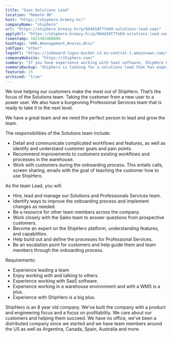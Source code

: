 ```yaml
---
title: "Saas Solutions Lead"
location: "Remote OK"
host: "https://shiphero.breezy.hr/"
companyName: "shiphero"
url: "https://shiphero.breezy.hr/p/664d10f77eb9-solutions-lead-saas"
applyUrl: "https://shiphero.breezy.hr/p/664d10f77eb9-solutions-lead-saas/apply"
timestamp: 1621382400000
hashtags: "#HR,#management,#sales,#css"
jobType: "other"
logoUrl: "https://jobboard-logos-bucket.s3.eu-central-1.amazonaws.com/shiphero"
companyWebsite: "https://shiphero.com/"
summary: "If you have experience working with SaaS software, ShipHero has a job opening for a SaaS Solutions Lead"
summaryBackup: "Shiphero is looking for a solutions lead that has experience in: #css, #management, #sales."
featured: 15
archived: "true"
---
```


We love helping our customers make the most out of ShipHero. That’s the focus of the Solutions team. Taking the customer from a new user to a power user. We also have a burgeoning Professional Services team that is ready to take it to the next level.

We have a great team and we need the perfect person to lead and grow the team.

The responsibilities of the Solutions team include:

*   Detail and communicate complicated workflows and features, as well as identify and understand customer goals and pain points.
*   Recommend improvements to customers existing workflows and processes in the warehouse.
*   Work with customers during the onboarding process. This entails calls, screen sharing, emails with the goal of teaching the customer how to use ShipHero.

As the team Lead, you will:

*   Hire, lead and manage our Solutions and Professionals Services team.
*   Identify ways to improve the onboarding process and implement changes as needed.
*   Be a resource for other team members across the company.
*   Work closely with the Sales team to answer questions from prospective customers.
*   Become an expert on the ShipHero platform, understanding features, and capabilities.
*   Help build out and define the processes for Professional Services.
*   Be an escalation point for customers and help guide them and team members through the onboarding process.

Requirements:

*   Experience leading a team
*   Enjoy working with and talking to others.
*   Experience working with SaaS software.
*   Experience working in a warehouse environment and with a WMS is a plus.
*   Experience with ShipHero is a big plus.

ShipHero is an 8 year old company. We've built the company with a product and engineering focus and a focus on profitability. We care about our customers and helping them succeed. We have no office, we've been a distributed company since we started and we have team members around the US as well as Argentina, Canada, Spain, Australia and more.
